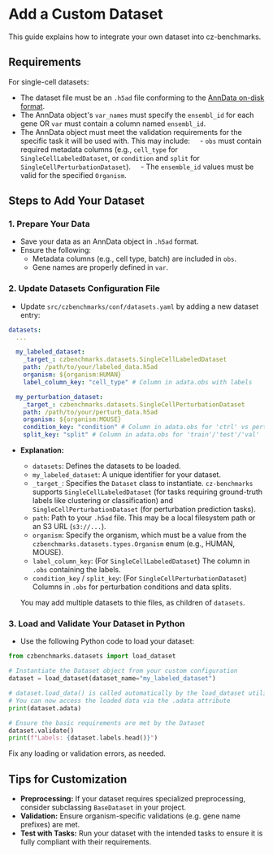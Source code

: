 # Add a Custom Dataset

This guide explains how to integrate your own dataset into cz-benchmarks.

## Requirements

For single-cell datasets:
- The dataset file must be an `.h5ad` file conforming to the [AnnData on-disk format](https://anndata.readthedocs.io/en/latest/fileformat-prose.html#on-disk-format).
- The AnnData object's `var_names` must specify the `ensembl_id` for each gene OR `var` must contain a column named `ensembl_id`.
- The AnnData object must meet the validation requirements for the specific task it will be used with. This may include:
    - `obs` must contain required metadata columns (e.g., `cell_type` for `SingleCellLabeledDataset`, or `condition` and `split` for `SingleCellPerturbationDataset`).
    - The `ensemble_id` values must be valid for the specified `Organism`.



## Steps to Add Your Dataset

### 1. Prepare Your Data

- Save your data as an AnnData object in `.h5ad` format.
- Ensure the following:
  - Metadata columns (e.g., cell type, batch) are included in `obs`.
  - Gene names are properly defined in `var`.

### 2. Update Datasets Configuration File

- Update `src/czbenchmarks/conf/datasets.yaml` by adding a new dataset entry:

```yaml
datasets:
  ...

  my_labeled_dataset:
    _target_: czbenchmarks.datasets.SingleCellLabeledDataset
    path: /path/to/your/labeled_data.h5ad
    organism: ${organism:HUMAN}
    label_column_key: "cell_type" # Column in adata.obs with labels

  my_perturbation_dataset:
    _target_: czbenchmarks.datasets.SingleCellPerturbationDataset
    path: /path/to/your/perturb_data.h5ad
    organism: ${organism:MOUSE}
    condition_key: "condition" # Column in adata.obs for 'ctrl' vs perturbation
    split_key: "split" # Column in adata.obs for 'train'/'test'/'val'
```

- **Explanation:**
  -   `datasets`: Defines the datasets to be loaded.
  -   `my_labeled_dataset`: A unique identifier for your dataset.
  -   `_target_`: Specifies the `Dataset` class to instantiate. `cz-benchmarks` supports `SingleCellLabeledDataset` (for tasks requiring ground-truth labels like clustering or classification) and `SingleCellPerturbationDataset` (for perturbation prediction tasks).
  -   `path`: Path to your `.h5ad` file. This may be a local filesystem path or an S3 URL (`s3://...`).
  -   `organism`: Specify the organism, which must be a value from the `czbenchmarks.datasets.types.Organism` enum (e.g., HUMAN, MOUSE).
  -   `label_column_key`: (For `SingleCellLabeledDataset`) The column in `.obs` containing the labels.
  -   `condition_key` / `split_key`: (For `SingleCellPerturbationDataset`) Columns in `.obs` for perturbation conditions and data splits.

  You may add multiple datasets to thie files, as children of `datasets`.

### 3. Load and Validate Your Dataset in Python

- Use the following Python code to load your dataset:

```python
from czbenchmarks.datasets import load_dataset

# Instantiate the Dataset object from your custom configuration
dataset = load_dataset(dataset_name="my_labeled_dataset")

# dataset.load_data() is called automatically by the load_dataset utility.
# You can now access the loaded data via the .adata attribute
print(dataset.adata)

# Ensure the basic requirements are met by the Dataset
dataset.validate()
print(f"Labels: {dataset.labels.head()}")
```

Fix any loading or validation errors, as needed.

## Tips for Customization

- **Preprocessing:** If your dataset requires specialized preprocessing, consider subclassing `BaseDataset` in your project.
- **Validation:** Ensure organism-specific validations (e.g. gene name prefixes) are met.
- **Test with Tasks:** Run your dataset with the intended tasks to ensure it is fully compliant with their requirements.

